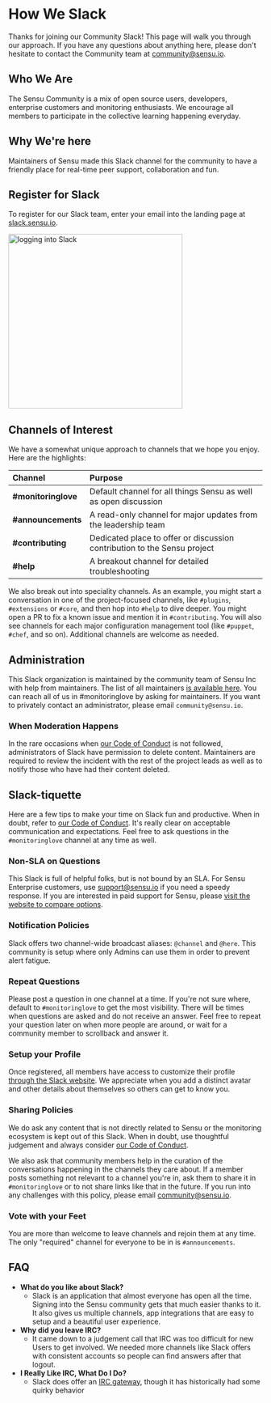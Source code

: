 # How We Slack

Thanks for joining our Community Slack! This page will walk you through our approach. If you have any questions about anything here, please don't hesitate to contact the Community team at [community@sensu.io](mailto:community@sensu.io).

## Who We Are

The Sensu Community is a mix of open source users, developers, enterprise customers and monitoring enthusiasts. We encourage all members to participate in the collective learning happening everyday.

## Why We're here

Maintainers of Sensu made this Slack channel for the community to have a friendly place for real-time peer support, collaboration and fun.

## Register for Slack

To register for our Slack team, enter your email into the landing page at [slack.sensu.io](http://slack.sensu.io).

[<img width="345" alt="logging into Slack" src="https://user-images.githubusercontent.com/1744971/30298337-d5df6e5c-96ff-11e7-924d-8cec16c6c613.png">](http://slack.sensu.io)

## Channels of Interest

We have a somewhat unique approach to channels that we hope you enjoy. Here are the highlights:

| Channel             | Purpose                                                                  |
|:--------------------|:-------------------------------------------------------------------------|
| **#monitoringlove** | Default channel for all things Sensu as well as open discussion          |
| **#announcements**  | A read-only channel for major updates from the leadership team           |
| **#contributing**   | Dedicated place to offer or discussion contribution to the Sensu project |
| **#help**           | A breakout channel for detailed troubleshooting                          |

We also break out into speciality channels. As an example, you might start a conversation in one of the project-focused channels, like `#plugins`, `#extensions` or `#core`, and then hop into `#help` to dive deeper. You might open a PR to fix a known issue and mention it in `#contributing`. You will also see channels for each major configuration management tool (like `#puppet`, `#chef`, and so on). Additional channels are welcome as needed.

## Administration

This Slack organization is maintained by the community team of Sensu Inc with help from maintainers. The list of all maintainers [is available here](README.md). You can reach all of us in #monitoringlove by asking for maintainers. If you want to privately contact an administrator, please email `community@sensu.io`.

### When Moderation Happens

In the rare occasions when [our Code of Conduct](https://sensuapp.org/conduct) is not followed, administrators of Slack have permission to delete content. Maintainers are required to review the incident with the rest of the project leads as well as to notify those who have had their content deleted.

## Slack-tiquette

Here are a few tips to make your time on Slack fun and productive. When in doubt, refer to [our Code of Conduct](https://sensuapp.org/conduct). It's really clear on acceptable communication and expectations. Feel free to ask questions in the `#monitoringlove` channel at any time as well.

### Non-SLA on Questions

This Slack is full of helpful folks, but is not bound by an SLA. For Sensu Enterprise customers, use [support@sensu.io](mailto:support@sensu.io) if you need a speedy response. If you are interested in paid support for Sensu, please [visit the website to compare options](https://sensuapp.org/support#compare).

### Notification Policies

Slack offers two channel-wide broadcast aliases: `@channel` and `@here`. This community is setup where only Admins can use them in order to prevent alert fatigue.

### Repeat Questions

Please post a question in one channel at a time. If you're not sure where, default to `#monitoringlove` to get the most visibility. There will be times when questions are asked and do not receive an answer. Feel free to repeat your question later on when more people are around, or wait for a community member to scrollback and answer it.

### Setup your Profile

Once registered, all members have access to customize their profile [through the Slack
website](https://sensucommunity.slack.com/account/profile). We appreciate when you add a distinct avatar and other details about themselves so others can get to know you.

### Sharing Policies

We do ask any content that is not directly related to Sensu or the monitoring ecosystem is kept out of this Slack. When in doubt, use thoughtful judgement and always consider [our Code of Conduct](https://sensuapp.org/conduct).

We also ask that community members help in the curation of the conversations happening in the channels they care about. If a member posts something not relevant to a channel you're in, ask them to share it in `#monitoringlove` or to not share links like that in the future. If you run into any challenges with this policy, please email [community@sensu.io](mailto:community@sensu.io).

### Vote with your Feet

You are more than welcome to leave channels and rejoin them at any time. The only "required" channel for everyone to be in is `#announcements`.

## FAQ

* **What do you like about Slack?**
  * Slack is an application that almost everyone has open all the time. Signing into the Sensu community gets that much easier thanks to it. It also gives us multiple channels, app integrations that are easy to setup and a beautiful user experience.
* **Why did you leave IRC?**
  * It came down to a judgement call that IRC was too difficult for new Users to get involved. We needed more channels like Slack offers with consistent accounts so people can find answers after that logout.  
* **I Really Like IRC, What Do I Do?**
  * Slack does offer an [IRC gateway](https://get.slack.help/hc/en-us/articles/201727913-Connecting-to-Slack-over-IRC-and-XMPP),
though it has historically had some quirky behavior

